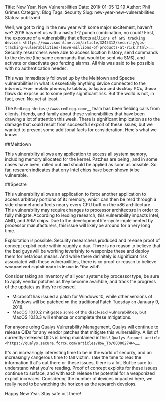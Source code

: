 Title: New Year, New Vulnerabilities
Date: 2018-01-05 12:19
Author: Phil Grimes
Category: Blog
Tags: Security
Slug: new-year-new-vulnerabilities
Status: published

Well, we got to ring in the new year with some major excitement, haven't we? 2018 has met us with a nasty 1-2 punch combination, no doubt! First, the exposure of a vulnerability that effects `millions of GPS tracking devices <https://www.csoonline.com/article/3245312/security/gps-tracking-vulnerabilities-leave-millions-of-products-at-risk.html>`__. Security researchers were able to access location history, send commands to the device (the same commands that would be sent via SMS), and activate or deactivate geo fencing alarms. All this was said to be possible with no authentication needed.

This was immediately followed up by the Meltdown and Spectre vulnerabilities in what is essentially anything device connected to the internet. From mobile phones, to tablets, to laptop and desktop PCs, these flaws do expose us to some pretty significant risk. But the world is not, in fact, over. Not yet at least.

The `RedLegg <https://www.redlegg.com>`__ team has been fielding calls from clients, friends, and family about these vulnerabilities that have been drawing a lot of attention this week. There is significant implication as to the damage that could result from successful exploit of these issues, but we wanted to present some additional facts for consideration. Here's what we know:

##Meltdown

This vulnerability allows any application to access all system memory, including memory allocated for the kernel. Patches are being , and in some cases have been, rolled out and should be applied as soon as possible. So far, research indicates that only Intel chips have been shown to be vulnerable.

##Spectre

This vulnerability allows an application to force another application to access arbitrary portions of its memory, which can then be read through a side channel and affects nearly every CPU built on the x86 architecture. This vulnerability may require changes to processor architecture in order to fully mitigate. According to leading research, this vulnerability impacts Intel, AMD, and ARM chips. Due to the development life-cycle implemented by processor manufacturers, this issue will likely be around for a very long time.

Exploitation is possible. Security researchers produced and release proof of concept exploit code within roughly a day. There is no reason to believe that the bad guys will be working feverishly to weaponize these and deploy them for nefarious means. And while there definitely is significant risk associated with these vulnerabilities, there is no proof or reason to believe weaponized exploit code is in use in "the wild".

Consider taking an inventory of all your systems by processor type, be sure to apply vendor patches as they become available, and track the progress of the updates as they're released.

-  Microsoft has issued a patch for Windows 10, while other versions of Windows will be patched on the traditional Patch Tuesday on January 9, 2018.
-  MacOS 10.13.2 mitigates some of the disclosed vulnerabilities, but MacOS 10.13.3 will enhance or complete these mitigations.

For anyone using Qualys Vulnerability Management, Qualys will continue to release QIDs for any vendor patches that mitigate this vulnerability. A list of currently-released QIDs is being maintained in this \ `Qualys Support article <https://qualys.secure.force.com/articles/How_To/000002746>`__.

It's an increasingly interesting time to be in the world of security, and an increasingly dangerous time to fall victim. Take the time to read the information that's out there on these issues, there is a lot. But be sure to understand what you're reading. Proof of concept exploits for these issues continue to surface, and with each release the potential for a weaponized exploit increases. Considering the number of devices impacted here, we really need to be watching the horizon as the research develops.

Happy New Year. Stay safe out there!
